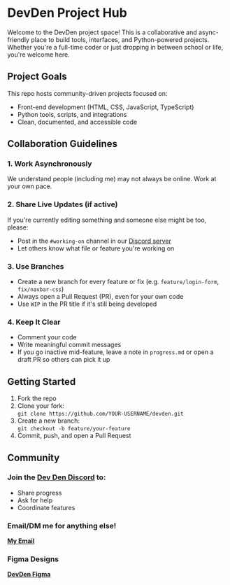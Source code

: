 # DevDen Project Hub

Welcome to the DevDen project space! This is a collaborative and async-friendly place to build tools, interfaces, and Python-powered projects. Whether you're a full-time coder or just dropping in between school or life, you're welcome here.

## Project Goals

This repo hosts community-driven projects focused on:

- Front-end development (HTML, CSS, JavaScript, TypeScript)
- Python tools, scripts, and integrations
- Clean, documented, and accessible code

## Collaboration Guidelines

### 1. Work Asynchronously

We understand people (including me) may not always be online. Work at your own pace.

### 2. Share Live Updates (if active)

If you're currently editing something and someone else might be too, please:

- Post in the `#working-on` channel in our [Discord server](https://discord.gg/ksS7rVVxfa)
- Let others know what file or feature you're working on

### 3. Use Branches

- Create a new branch for every feature or fix (e.g. `feature/login-form`, `fix/navbar-css`)
- Always open a Pull Request (PR), even for your own code
- Use `WIP` in the PR title if it's still being developed

### 4. Keep It Clear

- Comment your code
- Write meaningful commit messages
- If you go inactive mid-feature, leave a note in `progress.md` or open a draft PR so others can pick it up

## Getting Started

1. Fork the repo  
2. Clone your fork:  
   `git clone https://github.com/YOUR-USERNAME/devden.git`  
3. Create a new branch:  
   `git checkout -b feature/your-feature`  
4. Commit, push, and open a Pull Request

## Community

### Join the [Dev Den Discord](https://discord.gg/ksS7rVVxfa) to:

- Share progress
- Ask for help
- Coordinate features

### Email/DM me for anything else!

**[My Email](mailto:snippydev@gmail.com)**

### Figma Designs

**[DevDen Figma](https://www.figma.com/design/hfPnyD78kP2ugUvwRvPA2Z/DevDen?node-id=0-1&t=VlHJuflZCoWuYSF9-1)**
